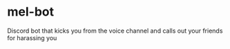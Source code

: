# mel-bot
Discord bot that kicks you from the voice channel and calls out your friends for harassing you
